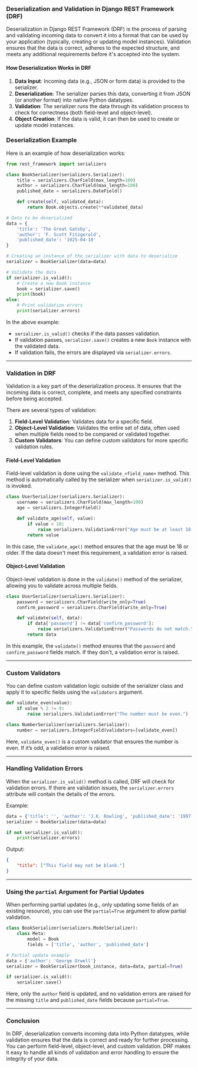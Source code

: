 ### Deserialization and Validation in Django REST Framework (DRF)

Deserialization in Django REST Framework (DRF) is the process of parsing and validating incoming data to convert it into a format that can be used by your application (typically, creating or updating model instances). Validation ensures that the data is correct, adheres to the expected structure, and meets any additional requirements before it's accepted into the system.

#### How Deserialization Works in DRF

1. **Data Input**: Incoming data (e.g., JSON or form data) is provided to the serializer.
2. **Deserialization**: The serializer parses this data, converting it from JSON (or another format) into native Python datatypes.
3. **Validation**: The serializer runs the data through its validation process to check for correctness (both field-level and object-level).
4. **Object Creation**: If the data is valid, it can then be used to create or update model instances.

### Deserialization Example

Here is an example of how deserialization works:

```python
from rest_framework import serializers

class BookSerializer(serializers.Serializer):
    title = serializers.CharField(max_length=100)
    author = serializers.CharField(max_length=100)
    published_date = serializers.DateField()

    def create(self, validated_data):
        return Book.objects.create(**validated_data)

# Data to be deserialized
data = {
    'title': 'The Great Gatsby',
    'author': 'F. Scott Fitzgerald',
    'published_date': '1925-04-10'
}

# Creating an instance of the serializer with data to deserialize
serializer = BookSerializer(data=data)

# Validate the data
if serializer.is_valid():
    # Create a new Book instance
    book = serializer.save()
    print(book)
else:
    # Print validation errors
    print(serializer.errors)
```

In the above example:
- `serializer.is_valid()` checks if the data passes validation.
- If validation passes, `serializer.save()` creates a new `Book` instance with the validated data.
- If validation fails, the errors are displayed via `serializer.errors`.

---

### Validation in DRF

Validation is a key part of the deserialization process. It ensures that the incoming data is correct, complete, and meets any specified constraints before being accepted.

There are several types of validation:
1. **Field-Level Validation**: Validates data for a specific field.
2. **Object-Level Validation**: Validates the entire set of data, often used when multiple fields need to be compared or validated together.
3. **Custom Validators**: You can define custom validators for more specific validation rules.

#### Field-Level Validation

Field-level validation is done using the `validate_<field_name>` method. This method is automatically called by the serializer when `serializer.is_valid()` is invoked.

```python
class UserSerializer(serializers.Serializer):
    username = serializers.CharField(max_length=100)
    age = serializers.IntegerField()

    def validate_age(self, value):
        if value < 18:
            raise serializers.ValidationError("Age must be at least 18.")
        return value
```

In this case, the `validate_age()` method ensures that the age must be 18 or older. If the data doesn't meet this requirement, a validation error is raised.

#### Object-Level Validation

Object-level validation is done in the `validate()` method of the serializer, allowing you to validate across multiple fields.

```python
class UserSerializer(serializers.Serializer):
    password = serializers.CharField(write_only=True)
    confirm_password = serializers.CharField(write_only=True)

    def validate(self, data):
        if data['password'] != data['confirm_password']:
            raise serializers.ValidationError("Passwords do not match.")
        return data
```

In this example, the `validate()` method ensures that the `password` and `confirm_password` fields match. If they don't, a validation error is raised.

---

### Custom Validators

You can define custom validation logic outside of the serializer class and apply it to specific fields using the `validators` argument.

```python
def validate_even(value):
    if value % 2 != 0:
        raise serializers.ValidationError("The number must be even.")

class NumberSerializer(serializers.Serializer):
    number = serializers.IntegerField(validators=[validate_even])
```

Here, `validate_even()` is a custom validator that ensures the number is even. If it’s odd, a validation error is raised.

---

### Handling Validation Errors

When the `serializer.is_valid()` method is called, DRF will check for validation errors. If there are validation issues, the `serializer.errors` attribute will contain the details of the errors.

Example:

```python
data = {'title': '', 'author': 'J.K. Rowling', 'published_date': '1997-06-26'}
serializer = BookSerializer(data=data)

if not serializer.is_valid():
    print(serializer.errors)
```

Output:

```json
{
    "title": ["This field may not be blank."]
}
```

---

### Using the `partial` Argument for Partial Updates

When performing partial updates (e.g., only updating some fields of an existing resource), you can use the `partial=True` argument to allow partial validation.

```python
class BookSerializer(serializers.ModelSerializer):
    class Meta:
        model = Book
        fields = ['title', 'author', 'published_date']

# Partial update example
data = {'author': 'George Orwell'}
serializer = BookSerializer(book_instance, data=data, partial=True)

if serializer.is_valid():
    serializer.save()
```

Here, only the `author` field is updated, and no validation errors are raised for the missing `title` and `published_date` fields because `partial=True`.

---

### Conclusion

In DRF, deserialization converts incoming data into Python datatypes, while validation ensures that the data is correct and ready for further processing. You can perform field-level, object-level, and custom validation. DRF makes it easy to handle all kinds of validation and error handling to ensure the integrity of your data.